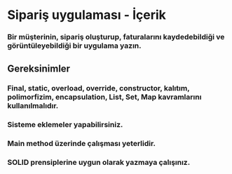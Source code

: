 
# Sipariş uygulaması - İçerik
### Bir müşterinin, sipariş oluşturup, faturalarını kaydedebildiği ve görüntüleyebildiği bir uygulama yazın. 
## Gereksinimler
### Final, static, overload, override, constructor, kalıtım, polimorfizim, encapsulation, List, Set, Map kavramlarını kullanılmalıdır. 
### Sisteme eklemeler yapabilirsiniz.
### Main method üzerinde çalışması yeterlidir. 
### SOLID prensiplerine uygun olarak yazmaya çalışınız. 
